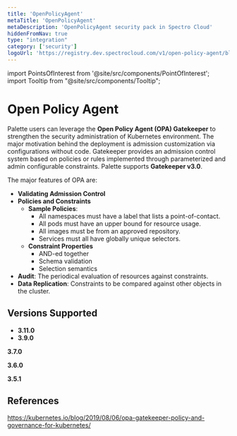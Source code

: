```yaml
---
title: 'OpenPolicyAgent'
metaTitle: 'OpenPolicyAgent'
metaDescription: 'OpenPolicyAgent security pack in Spectro Cloud'
hiddenFromNav: true
type: "integration"
category: ['security']
logoUrl: 'https://registry.dev.spectrocloud.com/v1/open-policy-agent/blobs/sha256:fcbad202dc9ca5e7a756562d8f9fc180ee77474034447dabc302d8a5a2bbe148?type=image/png" alt="OpenPolicyAgent logo'
---
```





import PointsOfInterest from '@site/src/components/PointOfInterest';
import Tooltip from "@site/src/components/Tooltip";


# Open Policy Agent

Palette users can leverage the **Open Policy Agent (OPA) Gatekeeper** to strengthen the security administration of Kubernetes environment. The major motivation behind the deployment is admission customization via configurations without code. Gatekeeper provides an admission control system based on policies or rules implemented through parameterized and admin configurable constraints. Palette supports **Gatekeeper v3.0**.

The major features of OPA are:

* **Validating Admission Control**
* **Policies and Constraints**
  * **Sample Policies**:
    * All namespaces must have a label that lists a point-of-contact.
    * All pods must have an upper bound for resource usage.
    * All images must be from an approved repository.
    * Services must all have globally unique selectors.
  * **Constraint Properties**
    * AND-ed together
    * Schema validation
    * Selection semantics
* **Audit**: The periodical evaluation of resources against constraints.
* **Data Replication**: Constraints to be compared against other objects in the cluster.

## Versions Supported

<Tabs>

<TabItem value="3.9.x" label="3.9.x">

* **3.11.0**
* **3.9.0**

</TabItem>


<TabItem value="3.7.x" label="3.7.x">

**3.7.0**

</TabItem>

<TabItem value="3.6.x" label="3.6.x">

**3.6.0**

</TabItem>

<TabItem value="3.5.x" label="3.5.x">

**3.5.1**

</TabItem>

</Tabs>

## References

https://kubernetes.io/blog/2019/08/06/opa-gatekeeper-policy-and-governance-for-kubernetes/
